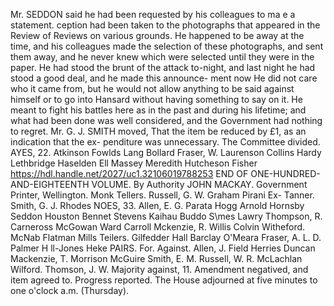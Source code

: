 Mr. SEDDON said he had been requested by his colleagues to ma e a statement. ception had been taken to the photographs that appeared in the Review of Reviews on various grounds. He happened to be away at the time, and his colleagues made the selection of these photographs, and sent them away, and he never knew which were selected until they were in the paper. He had stood the brunt of the attack to-night, and last night he had stood a good deal, and he made this announce- ment now He did not care who it came from, but he would not allow anything to be said against himself or to go into Hansard without having something to say on it. He meant to fight his battles here as in the past and during his lifetime; and what had been done was well considered, and the Government had nothing to regret. Mr. G. J. SMITH moved, That the item be reduced by £1, as an indication that the ex- penditure was unnecessary. The Committee divided. AYES, 22. Atkinson Fowlds Lang Bollard Fraser, W. Laurenson Collins Hardy Lethbridge Haselden Ell Massey Meredith Hutcheson Fisher https://hdl.handle.net/2027/uc1.32106019788253 END OF ONE-HUNDRED-AND-EIGHTEENTH VOLUME. By Authority JOHN MACKAY. Government Printer, Wellington. Monk Tellers. Russell, G. W. Graham Pirani Ex- Tanner. Smith, G. J. Rhodes NOES, 33. Allen, E. G. Parata Hogg Arnold Hornsby Seddon Houston Bennet Stevens Kaihau Buddo S\\mes Lawry Thompson, R. Carneross McGowan Ward Carroll Mckenzie, R. Willis Colvin Witheford. McNab Flatman Mills Teilers. Gilfedder Hall Barclay O'Meara Fraser, A. L. D. Palmer H ll-Jones Heke PAIRS. For. Against. Allen, J. Field Herries Duncan Mackenzie, T. Morrison McGuire Smith, E. M. Russell, W. R. McLachlan Wilford. Thomson, J. W. Majority against, 11. Amendment negatived, and item agreed to. Progress reported. The House adjourned at five minutes to one o'clock a.m. (Thursday). 